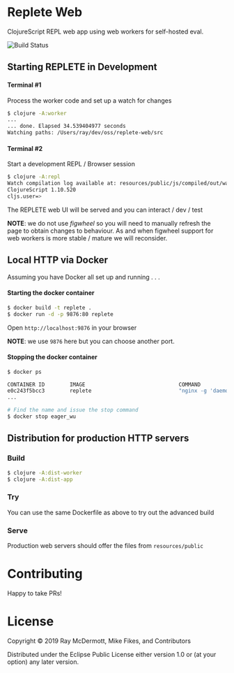 # Replete Web

ClojureScript REPL web app using web workers for self-hosted eval.

![Build Status](https://codebuild.us-east-2.amazonaws.com/badges?uuid=eyJlbmNyeXB0ZWREYXRhIjoicTk2SFk5S3NmaExBbVMrelplVUFCc0xiUm8rUk40QjczbFQ0S2JOQUpMVnE2RllvV3RabWtZNk5tUDhBU0F5NGp0QVNhdmJnN28wZnErNFVlZHUyQXBRPSIsIml2UGFyYW1ldGVyU3BlYyI6ImFVSyt5c1FkRWpra0NFT2ciLCJtYXRlcmlhbFNldFNlcmlhbCI6MX0%3D&branch=master)


## Starting REPLETE in Development

#### Terminal #1

Process the worker code and set up a watch for changes

```bash
$ clojure -A:worker
...
... done. Elapsed 34.539404977 seconds
Watching paths: /Users/ray/dev/oss/replete-web/src
```

#### Terminal #2

Start a development REPL / Browser session

```bash
$ clojure -A:repl
Watch compilation log available at: resources/public/js/compiled/out/watch.log
ClojureScript 1.10.520
cljs.user=> 
```

The REPLETE web UI will be served and you can interact / dev / test

**NOTE**: we do not use _figwheel_ so you will need to manually refresh the page to obtain changes to behaviour. As and when figwheel support for web workers is more stable / mature we will reconsider.

## Local HTTP via Docker

Assuming you have Docker all set up and running . . .

#### Starting the docker container

```bash
$ docker build -t replete .
$ docker run -d -p 9876:80 replete
```

Open `http://localhost:9876` in your browser

**NOTE**: we use `9876` here but you can choose another port.

#### Stopping the docker container
```bash
$ docker ps

CONTAINER ID        IMAGE                              COMMAND                  CREATED             STATUS              PORTS                              NAMES
e0c243f5bcc3        replete                            "nginx -g 'daemon of…"   3 seconds ago       Up 1 second         0.0.0.0:9876->80/tcp               eager_wu
...

# Find the name and issue the stop command
$ docker stop eager_wu
```

## Distribution for production HTTP servers

### Build
```bash
$ clojure -A:dist-worker
$ clojure -A:dist-app
```

### Try
You can use the same Dockerfile as above to try out the advanced build

### Serve
Production web servers should offer the files from `resources/public`

# Contributing

Happy to take PRs!

# License

Copyright © 2019 Ray McDermott, Mike Fikes, and Contributors

Distributed under the Eclipse Public License either version 1.0 or (at your option) any later version.
